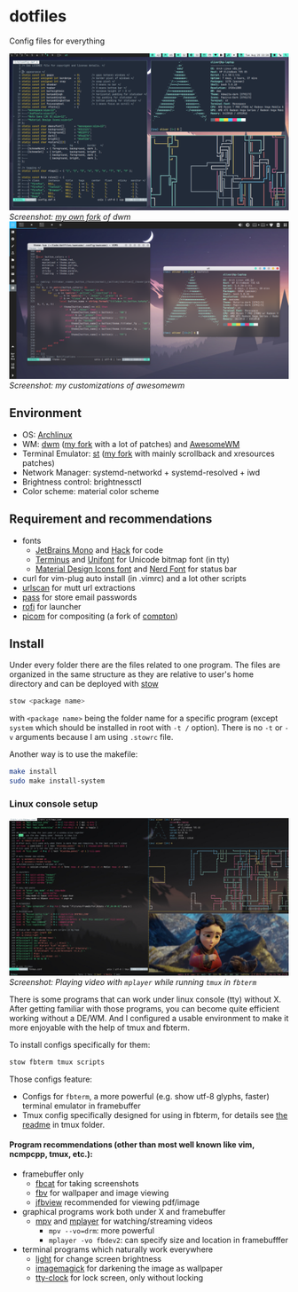 # dotfiles
Config files for everything

![](https://github.com/OliverLew/oliverlew.github.io/blob/pictures/dwm.png?raw=true)
*Screenshot: [my own fork](https://github.com/OliverLew/dwm) of dwm*
![](https://github.com/OliverLew/oliverlew.github.io/blob/pictures/awesomewm.png?raw=true)
*Screenshot: my customizations of awesomewm*

## Environment

- OS: [Archlinux](http://www.archlinux.org/)
- WM: [dwm](https://dwm.suckless.org/) ([my fork](https://github.com/OliverLew/dwm) with a lot of patches) and [AwesomeWM](https://awesomewm.org/)
- Terminal Emulator: [st](https://st.suckless.org/) ([my fork](https://github.com/OliverLew/st) with mainly scrollback and xresources patches)
- Network Manager: systemd-networkd + systemd-resolved + iwd
- Brightness control: brightnessctl
- Color scheme: material color scheme

## Requirement and recommendations

- fonts
  - [JetBrains Mono](https://github.com/JetBrains/JetBrainsMono) and [Hack](https://github.com/source-foundry/Hack) for code
  - [Terminus](https://github.com/powerline/fonts/tree/master/Terminus/PSF) and [Unifont](http://unifoundry.com/unifont/index.html) for Unicode bitmap font (in tty)
  - [Material Design Icons font](https://github.com/templarian/MaterialDesign/) and [Nerd Font](https://nerdfonts.com) for status bar
- curl for vim-plug auto install (in .vimrc) and a lot other scripts
- [urlscan](https://github.com/firecat53/urlscan) for mutt url extractions
- [pass](https://www.passwordstore.org/) for store email passwords
- [rofi](https://github.com/davatorium/rofi) for launcher
- [picom](https://github.com/yshui/picom) for compositing (a fork of [compton](https://github.com/chjj/compton))

## Install

Under every folder there are the files related to one program.
The files are organized in the same structure as they are relative to user's home directory
and can be deployed with [stow](https://www.gnu.org/software/stow/)

```sh
stow <package name>
```

with `<package name>` being the folder name for a specific program (except `system` which
should be installed in root with `-t /` option).
There is no `-t` or `-v` arguments because I am using `.stowrc` file.

Another way is to use the makefile:

```sh
make install
sudo make install-system
```

### Linux console setup

![test](https://github.com/OliverLew/oliverlew.github.io/blob/pictures/fbterm.png?raw=true)
*Screenshot: Playing video with `mplayer` while running `tmux` in `fbterm`*

There is some programs that can work under linux console (tty) without X. After getting
familiar with those programs, you can become quite efficient working without a DE/WM.
And I configured a usable environment to make it more enjoyable with the help of tmux and
fbterm.

To install configs specifically for them:

```sh
stow fbterm tmux scripts
```

Those configs feature:

- Configs for `fbterm`, a more powerful (e.g. show utf-8 glyphs, faster) terminal emulator in framebuffer
- Tmux config specifically designed for using in fbterm, for details see [the readme](tmux/) in tmux folder.

#### Program recommendations (other than most well known like vim, ncmpcpp, tmux, etc.):
- framebuffer only
  - [fbcat](https://github.com/jwilk/fbcat) for taking screenshots
  - [fbv](https://github.com/godspeed1989/fbv) for wallpaper and image viewing
  - [jfbview](https://github.com/jichu4n/jfbview) recommended for viewing pdf/image
- graphical programs work both under X and framebuffer
  - [mpv](https://github.com/haikarainen/light) and [mplayer](mplayerhq.hu) for watching/streaming videos
    - `mpv --vo=drm`: more powerful
    - `mplayer -vo fbdev2`: can specify size and location in framebufffer
- terminal programs which naturally work everywhere
  - [light](https://github.com/haikarainen/light) for change screen brightness
  - [imagemagick](https://www.imagemagick.org/) for darkening the image as wallpaper
  - [tty-clock](https://github.com/xorg62/tty-clock) for lock screen, only without locking
